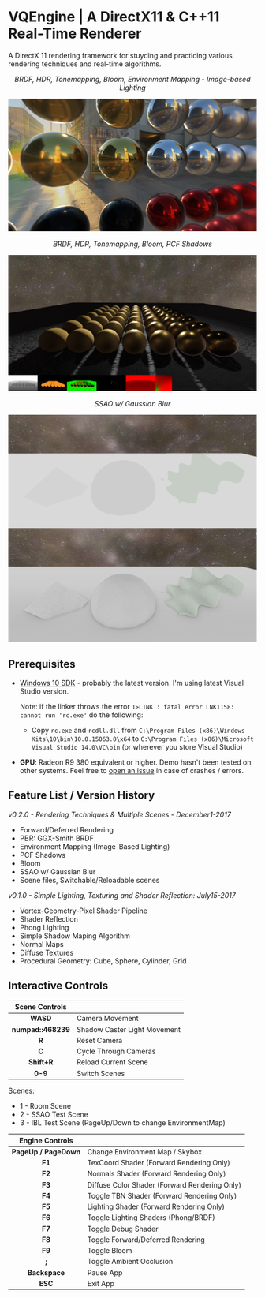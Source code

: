 # VQEngine | A DirectX11 & C++11 Real-Time Renderer

A DirectX 11 rendering framework for stuyding and practicing various rendering techniques and real-time algorithms. 


<center><i>BRDF, HDR, Tonemapping, Bloom, Environment Mapping - Image-based Lighting</i></center>

![](Data/Screenshots/IBL_la.PNG)

<center><i>BRDF, HDR, Tonemapping, Bloom, PCF Shadows</i></center>

![](Data/Screenshots/space_gold.PNG)

<center><i>SSAO w/ Gaussian Blur</i></center>

![](Data/Screenshots/SSAO_GaussianBlur.PNG)


## Prerequisites

 - [Windows 10 SDK](https://developer.microsoft.com/en-us/windows/downloads/windows-10-sdk) - probably the latest version. I'm using latest Visual Studio version.
  
   Note: if the linker throws the error `1>LINK : fatal error LNK1158: cannot run 'rc.exe'` do the following:
   - Copy `rc.exe` and `rcdll.dll` 
   from `C:\Program Files (x86)\Windows Kits\10\bin\10.0.15063.0\x64` to `C:\Program Files (x86)\Microsoft Visual Studio 14.0\VC\bin` (or wherever you store Visual Studio)
 
- **GPU**: Radeon R9 380 equivalent or higher. Demo hasn't been tested on other systems. Feel free to [open an issue](https://github.com/vilbeyli/VQEngine/issues) in case of crashes / errors.

 ## Feature List / Version History

 *v0.2.0 - Rendering Techniques & Multiple Scenes - December1-2017*
 - Forward/Deferred Rendering
 - PBR: GGX-Smith BRDF
 - Environment Mapping (Image-Based Lighting)
 - PCF Shadows
 - Bloom
 - SSAO w/ Gaussian Blur
 - Scene files, Switchable/Reloadable scenes

*v0.1.0 - Simple Lighting, Texturing and Shader Reflection: July15-2017*
 - Vertex-Geometry-Pixel Shader Pipeline
 - Shader Reflection
 - Phong Lighting
 - Simple Shadow Maping Algorithm
 - Normal Maps
 - Diffuse Textures
 - Procedural Geometry: Cube, Sphere, Cylinder, Grid
  
## Interactive Controls

| Scene Controls |  |
| :---: | :--- |
| **WASD** |	Camera Movement |
| **numpad::468239** |	Shadow Caster Light Movement |
| **R** | Reset Camera |
| **C** | Cycle Through Cameras |
| **Shift+R** |	Reload Current Scene |
| **0-9** |	Switch Scenes |

Scenes:
 - 1 - Room Scene
 - 2 - SSAO Test Scene
 - 3 - IBL Test Scene (PageUp/Down to change EnvironmentMap)


| Engine Controls |  |
| :---: | :--- |
| **PageUp / PageDown** | Change Environment Map / Skybox
| **F1** |	TexCoord Shader (Forward Rendering Only) |
| **F2** |	Normals Shader (Forward Rendering Only) |
| **F3** |	Diffuse Color Shader (Forward Rendering Only) |
| **F4** |	Toggle TBN Shader (Forward Rendering Only) |
| **F5** |	Lighting Shader (Forward Rendering Only) |
| **F6** |	Toggle Lighting Shaders (Phong/BRDF) |
| **F7** |	Toggle Debug Shader |
| **F8** |	Toggle Forward/Deferred Rendering |
| **F9** |	Toggle Bloom |
| **;** |	Toggle Ambient Occlusion |
| **Backspace** | Pause App |
| **ESC** |	Exit App |
